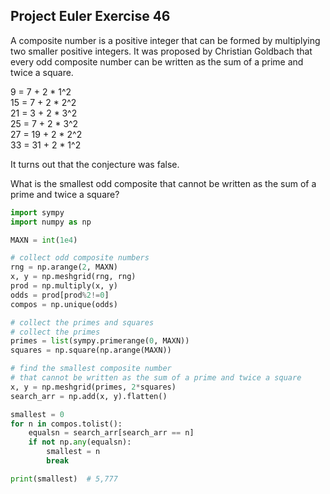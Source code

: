 ## Project Euler Exercise 46

A composite number is a positive integer that can be formed by multiplying
two smaller positive integers.
It was proposed by Christian Goldbach that every odd composite number
can be written as the sum of a prime and twice a square.

9 = 7 + 2 * 1^2 <br>
15 = 7 + 2 * 2^2 <br>
21 = 3 + 2 * 3^2 <br>
25 = 7 + 2 * 3^2 <br>
27 = 19 + 2 * 2^2 <br>
33 = 31 + 2 * 1^2 <br>

It turns out that the conjecture was false.

What is the smallest odd composite that cannot be written as
the sum of a prime and twice a square?

```python
import sympy
import numpy as np

MAXN = int(1e4)

# collect odd composite numbers
rng = np.arange(2, MAXN)
x, y = np.meshgrid(rng, rng)
prod = np.multiply(x, y)
odds = prod[prod%2!=0]
compos = np.unique(odds)

# collect the primes and squares
# collect the primes
primes = list(sympy.primerange(0, MAXN))
squares = np.square(np.arange(MAXN))

# find the smallest composite number
# that cannot be written as the sum of a prime and twice a square
x, y = np.meshgrid(primes, 2*squares)
search_arr = np.add(x, y).flatten()

smallest = 0
for n in compos.tolist():
    equalsn = search_arr[search_arr == n]
    if not np.any(equalsn):
        smallest = n
        break

print(smallest)  # 5,777
```
